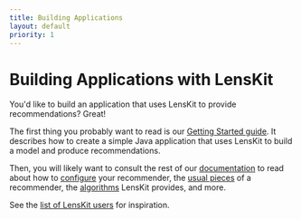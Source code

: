 ```yaml
---
title: Building Applications
layout: default
priority: 1
---
```


# Building Applications with LensKit

You'd like to build an application that uses LensKit to provide recommendations? Great!

The first thing you probably want to read is our [Getting Started
guide](/documentation/basics/getting-started/).  It describes how to create a simple
Java application that uses LensKit to build a model and produce
recommendations.

Then, you will likely want to consult the rest of our
[documentation](/documentation/) to read about how to
[configure](/documentation/basics/configure/) your recommender, the [usual
pieces](/documentation/basics/structure/) of a recommender, the [algorithms](/documentation/algorithms/) LensKit provides, and more.

See the [list of LensKit users](/users/) for inspiration.
